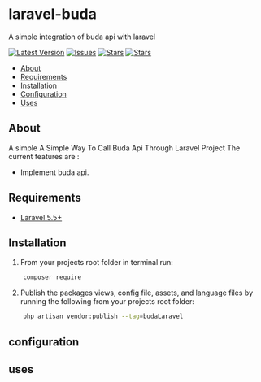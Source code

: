 # laravel-buda
A simple integration of buda api with laravel


[![Latest Version](https://img.shields.io/github/release/syedbacchu/laravel-buda.svg?style=flat-square)](https://github.com/syedbacchu/laravel-buda/releases)
[![Issues](https://img.shields.io/github/issues/syedbacchu/laravel-buda.svg?style=flat-square)](https://github.com/syedbacchu/laravel-buda)
[![Stars](https://img.shields.io/github/stars/syedbacchu/laravel-buda.svg?style=social)](https://github.com/syedbacchu/laravel-buda)
[![Stars](https://img.shields.io/github/forks/syedbacchu/laravel-buda?style=flat-square)](https://github.com/syedbacchu/laravel-buda)

- [About](#about)
- [Requirements](#requirements)
- [Installation](#installation)
- [Configuration](#configuration)
- [Uses](#Uses)

## About

A simple A Simple Way To Call Buda Api Through Laravel Project
The current features are :

- Implement buda api.


## Requirements

* [Laravel 5.5+](https://laravel.com/docs/installation)

## Installation
1. From your projects root folder in terminal run:

```bash
    composer require 
```
2. Publish the packages views, config file, assets, and language files by running the following from your projects root folder:

```bash
    php artisan vendor:publish --tag=budaLaravel
```

## configuration

## uses

